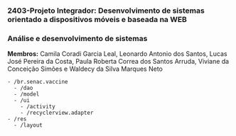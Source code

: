### 2403-Projeto Integrador: Desenvolvimento de sistemas orientado a dispositivos móveis e baseada na WEB 
### Análise e desenvolvimento de sistemas

**Membros:** Camila Coradi Garcia Leal, Leonardo Antonio dos Santos, Lucas José Pereira da Costa, Paula Roberta Correa dos Santos Arruda, Viviane da Conceição Simões e Waldecy da Silva Marques Neto

```
- /br.senac.vaccine
  - /dao
  - /model
  - /ui
    - /activity
    - /recyclerview.adapter
- /res
  - /layout
